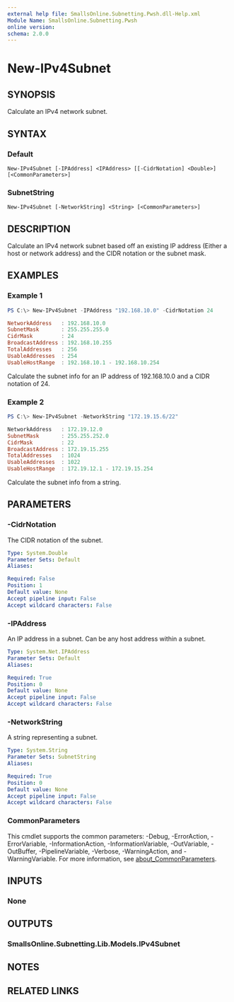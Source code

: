 ```yaml
---
external help file: SmallsOnline.Subnetting.Pwsh.dll-Help.xml
Module Name: SmallsOnline.Subnetting.Pwsh
online version:
schema: 2.0.0
---
```


# New-IPv4Subnet

## SYNOPSIS

Calculate an IPv4 network subnet.

## SYNTAX

### Default

```
New-IPv4Subnet [-IPAddress] <IPAddress> [[-CidrNotation] <Double>] [<CommonParameters>]
```

### SubnetString

```
New-IPv4Subnet [-NetworkString] <String> [<CommonParameters>]
```

## DESCRIPTION

Calculate an IPv4 network subnet based off an existing IP address (Either a host or network address) and the CIDR notation or the subnet mask.

## EXAMPLES

### Example 1

```powershell
PS C:\> New-IPv4Subnet -IPAddress "192.168.10.0" -CidrNotation 24

NetworkAddress   : 192.168.10.0
SubnetMask       : 255.255.255.0
CidrMask         : 24
BroadcastAddress : 192.168.10.255
TotalAddresses   : 256
UsableAddresses  : 254
UsableHostRange  : 192.168.10.1 - 192.168.10.254
```

Calculate the subnet info for an IP address of 192.168.10.0 and a CIDR notation of 24.

### Example 2

```powershell
PS C:\> New-IPv4Subnet -NetworkString "172.19.15.6/22"           

NetworkAddress   : 172.19.12.0
SubnetMask       : 255.255.252.0
CidrMask         : 22
BroadcastAddress : 172.19.15.255
TotalAddresses   : 1024
UsableAddresses  : 1022
UsableHostRange  : 172.19.12.1 - 172.19.15.254
```

Calculate the subnet info from a string.

## PARAMETERS

### -CidrNotation

The CIDR notation of the subnet.

```yaml
Type: System.Double
Parameter Sets: Default
Aliases:

Required: False
Position: 1
Default value: None
Accept pipeline input: False
Accept wildcard characters: False
```

### -IPAddress

An IP address in a subnet. Can be any host address within a subnet.

```yaml
Type: System.Net.IPAddress
Parameter Sets: Default
Aliases:

Required: True
Position: 0
Default value: None
Accept pipeline input: False
Accept wildcard characters: False
```

### -NetworkString

A string representing a subnet.

```yaml
Type: System.String
Parameter Sets: SubnetString
Aliases:

Required: True
Position: 0
Default value: None
Accept pipeline input: False
Accept wildcard characters: False
```

### CommonParameters

This cmdlet supports the common parameters: -Debug, -ErrorAction, -ErrorVariable, -InformationAction, -InformationVariable, -OutVariable, -OutBuffer, -PipelineVariable, -Verbose, -WarningAction, and -WarningVariable. For more information, see [about_CommonParameters](http://go.microsoft.com/fwlink/?LinkID=113216).

## INPUTS

### None

## OUTPUTS

### SmallsOnline.Subnetting.Lib.Models.IPv4Subnet

## NOTES

## RELATED LINKS
